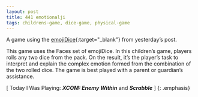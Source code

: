 ```yaml
---
layout: post
title: 441 emotionalji
tags: childrens-game, dice-game, physical-game
---
```

A game using the [emojiDice](http://www.foster-douglas.com/games/440-emojidice/){:target="_blank"} from yesterday’s post.

This game uses the Faces set of emojiDice.  In this children’s game, players rolls any two dice from the pack.  On the result, it’s the player’s task to interpret and explain the complex emotion formed from the combination of the two rolled dice.  The game is best played with a parent or guardian’s assistance.

[ Today I Was Playing: ***XCOM: Enemy Within*** and ***Scrabble*** ]
{: .emphasis}